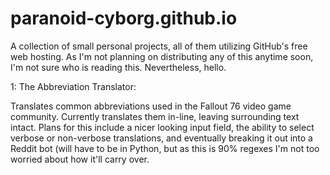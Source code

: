 # paranoid-cyborg.github.io

A collection of small personal projects, all of them utilizing GitHub's free web hosting. As I'm not planning on distributing any of this anytime soon, I'm not sure who is reading this. Nevertheless, hello.

1: The Abbreviation Translator:

Translates common abbreviations used in the Fallout 76 video game community. Currently translates them in-line, leaving surrounding text intact.
Plans for this include a nicer looking input field, the ability to select verbose or non-verbose translations, and eventually breaking it out into a Reddit bot (will have to be in Python, but as this is 90% regexes I'm not too worried about how it'll carry over.
